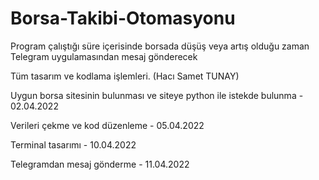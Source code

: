 # Borsa-Takibi-Otomasyonu

Program çalıştığı süre içerisinde borsada düşüş veya artış olduğu zaman Telegram uygulamasından mesaj gönderecek

Tüm tasarım ve kodlama işlemleri. (Hacı Samet TUNAY)

Uygun borsa sitesinin bulunması ve siteye python ile istekde bulunma - 02.04.2022

Verileri çekme ve kod düzenleme - 05.04.2022

Terminal tasarımı - 10.04.2022

Telegramdan mesaj gönderme - 11.04.2022

